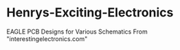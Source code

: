 # Henrys-Exciting-Electronics
EAGLE PCB Designs for Various Schematics From "interestingelectronics.com" 

